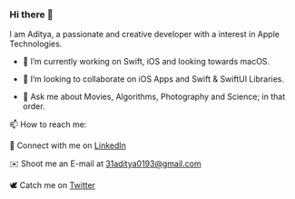 ### Hi there 👋

<!--
**31aditya0193/31aditya0193** is a ✨ _special_ ✨ repository because its `README.md` (this file) appears on your GitHub profile.
-->

I am Aditya, a passionate and creative developer with a interest in Apple Technologies.

- 🔭 I’m currently working on Swift, iOS and looking towards macOS.
<!-- 🌱 I’m currently learning ...
- 🤔 I’m looking for help with ...-->
- 👯 I’m looking to collaborate on iOS Apps and Swift & SwiftUI Libraries.

- 💬 Ask me about Movies, Algorithms, Photography and Science; in that order.

📫 How to reach me:

  🤝 Connect with me on [LinkedIn](https://www.linkedin.com/in/31aditya0193/)

  ✉️ Shoot me an E-mail at [31aditya0193@gmail.com](mailto:31aditya0193@gmail.com)

  🕊 Catch me on [Twitter](https://twitter.com/31aditya0193)
<!-- 😄 Pronouns: ...
- ⚡ Fun fact: ...-->
